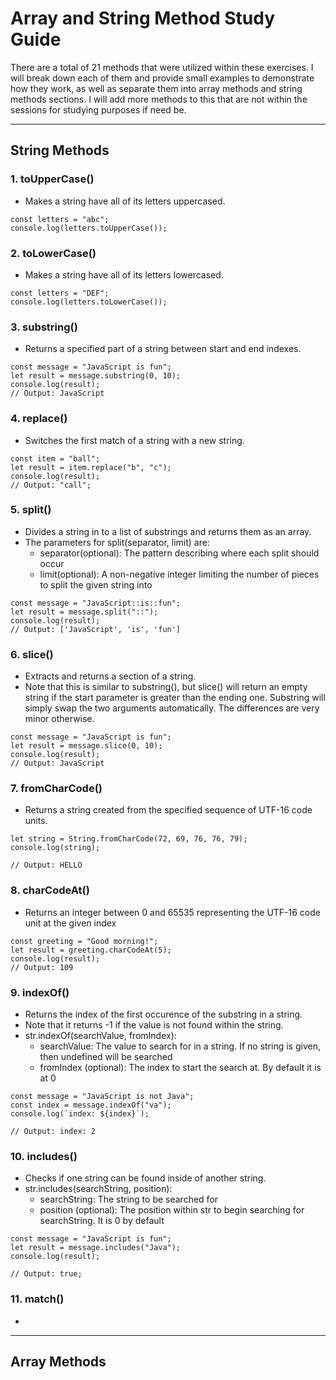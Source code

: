 # Array and String Method Study Guide

There are a total of 21 methods that were utilized within these exercises. I will break down each of them and provide small examples to demonstrate how they work, as well as separate them into array methods and string methods sections. I will add more methods to this that are not within the sessions for studying purposes if need be.

---

## String Methods

### 1. toUpperCase()

- Makes a string have all of its letters uppercased.

```
const letters = "abc";
console.log(letters.toUpperCase());
```

### 2. toLowerCase()

- Makes a string have all of its letters lowercased.

```
const letters = "DEF";
console.log(letters.toLowerCase());
```

### 3. substring()

- Returns a specified part of a string between start and end indexes.

```
const message = "JavaScript is fun";
let result = message.substring(0, 10);
console.log(result);
// Output: JavaScript
```

### 4. replace()

- Switches the first match of a string with a new string.

```
const item = "ball";
let result = item.replace("b", "c");
console.log(result);
// Output: "call";
```

### 5. split()

- Divides a string in to a list of substrings and returns them as an array.
- The parameters for split(separator, limit) are:
  - separator(optional): The pattern describing where each split should occur
  - limit(optional): A non-negative integer limiting the number of pieces to split the given string into

```
const message = "JavaScript::is::fun";
let result = message.split("::");
console.log(result);
// Output: ['JavaScript', 'is', 'fun']
```

### 6. slice()

- Extracts and returns a section of a string.
- Note that this is similar to substring(), but slice() will return an empty string if the start parameter is greater than the ending one. Substring will simply swap the two arguments automatically. The differences are very minor otherwise.

```
const message = "JavaScript is fun";
let result = message.slice(0, 10);
console.log(result);
// Output: JavaScript
```

### 7. fromCharCode()

- Returns a string created from the specified sequence of UTF-16 code units.

```
let string = String.fromCharCode(72, 69, 76, 76, 79);
console.log(string);

// Output: HELLO
```

### 8. charCodeAt()

- Returns an integer between 0 and 65535 representing the UTF-16 code unit at the given index

```
const greeting = "Good morning!";
let result = greeting.charCodeAt(5);
console.log(result);
// Output: 109
```

### 9. indexOf()

- Returns the index of the first occurence of the substring in a string.
- Note that it returns -1 if the value is not found within the string.
- str.indexOf(searchValue, fromIndex):
  - searchValue: The value to search for in a string. If no string is given, then undefined will be searched
  - fromIndex (optional): The index to start the search at. By default it is at 0

```
const message = "JavaScript is not Java";
const index = message.indexOf("va");
console.log(`index: ${index}`);

// Output: index: 2
```

### 10. includes()

- Checks if one string can be found inside of another string.
- str.includes(searchString, position):
  - searchString: The string to be searched for
  - position (optional): The position within str to begin searching for searchString. It is 0 by default

```
const message = "JavaScript is fun";
let result = message.includes("Java");
console.log(result);

// Output: true;
```

### 11. match()

-

---

## Array Methods

